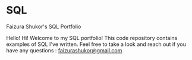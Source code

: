# SQL
Faizura Shukor's SQL Portfolio

Hello! Hi! Welcome to my SQL portfolio! This code repository contains examples of SQL I've written. Feel free to take a look and reach out if you have any questions : faizurashukor@gmail.com
